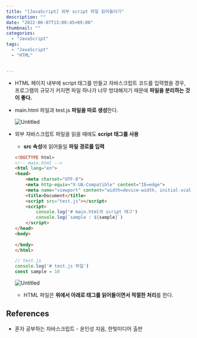```yaml
---
title: "[JavaScript] 외부 script 파일 읽어들이기"
description: ""
date: "2022-06-07T13:00:45+09:00"
thumbnail: ""
categories:
  - "JavaScript"
tags:
  - "JavaScript"
  - "HTML"


---
```

<!--more-->

- HTML 페이지 내부에 script 태그를 만들고 자바스크립트 코드를 입력했을 경우, 프로그램의 규모가 커지면 파일 하나가 너무 방대해지기 때문에 **파일을 분리하는 것이 좋다.**
- main.html 파일과 test.js **파일을 따로 생성**한다.
    
    ![Untitled](/images/lang_javascript/study/JavaScript_외부_script_파일_읽어들이기/Untitled.png)
    

- 외부 자바스크립트 파일을 읽을 때에도 **script 태그를 사용**
    - **src 속성**에 읽어들일 **파일 경로를 입력**
    
    ```html
    <!DOCTYPE html>
    <!-- main.html -->
    <html lang="en">
    <head>
        <meta charset="UTF-8">
        <meta http-equiv="X-UA-Compatible" content="IE=edge">
        <meta name="viewport" content="width=device-width, initial-scale=1.0">
        <title>Document</title>
        <script src="test.js"></script>
        <script>
            console.log('# main.html의 script 태그')
            console.log(`sample : ${sample}`)
        </script>
    </head>
    <body>
        
    </body>
    </html>
    ```
    
    ```jsx
    // test.js
    console.log('# test.js 파일')
    const sample = 10
    ```
    
    ![Untitled](/images/lang_javascript/study/JavaScript_외부_script_파일_읽어들이기/Untitled%201.png)
    
    - HTML 파일은 **위에서 아래로 태그를 읽어들이면서 적절한 처리**를 한다.
    

## References

- 혼자 공부하는 자바스크립트 - 윤인성 지음, 한빛미디어 출판